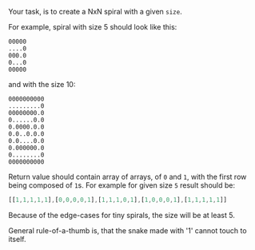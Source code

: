 Your task, is to create a NxN spiral with a given `size`.

For example, spiral with size 5 should look like this:
```
00000
....0
000.0
0...0
00000
```
and with the size 10:
```
0000000000
.........0
00000000.0
0......0.0
0.0000.0.0
0.0..0.0.0
0.0....0.0
0.000000.0
0........0
0000000000
```
Return value should contain array of arrays, of `0` and `1`, with the first row being composed of `1`s. For example for given size `5` result should be:
```javascript
[[1,1,1,1,1],[0,0,0,0,1],[1,1,1,0,1],[1,0,0,0,1],[1,1,1,1,1]]
```
Because of the edge-cases for tiny spirals, the size will be at least 5.

General rule-of-a-thumb is, that the snake made with '1' cannot touch to itself.


